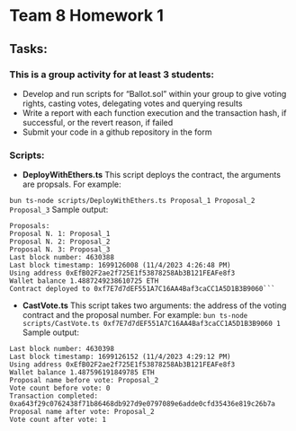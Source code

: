 # Team 8 Homework 1

## Tasks:

### This is a group activity for at least 3 students:

* Develop and run scripts for “Ballot.sol” within your group to give voting rights, casting votes, delegating votes and querying results
* Write a report with each function execution and the transaction hash, if successful, or the revert reason, if failed
* Submit your code in a github repository in the form

### Scripts:

* **DeployWithEthers.ts**
This script deploys the contract, the arguments are propsals. For example:

```bun ts-node scripts/DeployWithEthers.ts Proposal_1 Proposal_2 Proposal_3```
Sample output:
```Deploying Ballot contract
Proposals: 
Proposal N. 1: Proposal_1
Proposal N. 2: Proposal_2
Proposal N. 3: Proposal_3
Last block number: 4630388
Last block timestamp: 1699126008 (11/4/2023 4:26:48 PM)
Using address 0xEfB02F2ae2f725E1f53878258Ab3B121FEAFe8f3
Wallet balance 1.4887249238610725 ETH
Contract deployed to 0xf7E7d7dEF551A7C16AA4Baf3caCC1A5D1B3B9060```
```

* **CastVote.ts**
This script takes two arguments: the address of the voting contract and the proposal number. For example:
```bun ts-node scripts/CastVote.ts 0xf7E7d7dEF551A7C16AA4Baf3caCC1A5D1B3B9060 1```
Sample output:
```
Last block number: 4630398
Last block timestamp: 1699126152 (11/4/2023 4:29:12 PM)
Using address 0xEfB02F2ae2f725E1f53878258Ab3B121FEAFe8f3
Wallet balance 1.487596191849785 ETH
Proposal name before vote: Proposal_2
Vote count before vote: 0
Transaction completed: 0xa643f29c0762438f71b86468db927d9e0797089e6adde0cfd35436e819c26b7a
Proposal name after vote: Proposal_2
Vote count after vote: 1
```

